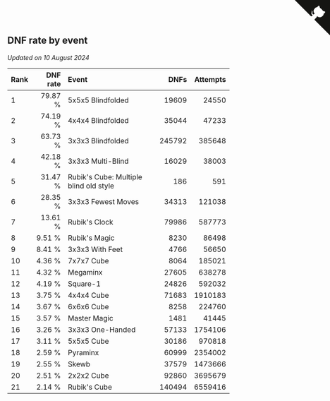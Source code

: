 ## DNF rate by event

*Updated on 10 August 2024*

| Rank | DNF rate | Event | DNFs | Attempts |
| :--- | ---: | :--- | ---: | ---: |
| 1 | 79.87 % | 5x5x5 Blindfolded | 19609 | 24550 |
| 2 | 74.19 % | 4x4x4 Blindfolded | 35044 | 47233 |
| 3 | 63.73 % | 3x3x3 Blindfolded | 245792 | 385648 |
| 4 | 42.18 % | 3x3x3 Multi-Blind | 16029 | 38003 |
| 5 | 31.47 % | Rubik's Cube: Multiple blind old style | 186 | 591 |
| 6 | 28.35 % | 3x3x3 Fewest Moves | 34313 | 121038 |
| 7 | 13.61 % | Rubik's Clock | 79986 | 587773 |
| 8 | 9.51 % | Rubik's Magic | 8230 | 86498 |
| 9 | 8.41 % | 3x3x3 With Feet | 4766 | 56650 |
| 10 | 4.36 % | 7x7x7 Cube | 8064 | 185021 |
| 11 | 4.32 % | Megaminx | 27605 | 638278 |
| 12 | 4.19 % | Square-1 | 24826 | 592032 |
| 13 | 3.75 % | 4x4x4 Cube | 71683 | 1910183 |
| 14 | 3.67 % | 6x6x6 Cube | 8258 | 224760 |
| 15 | 3.57 % | Master Magic | 1481 | 41445 |
| 16 | 3.26 % | 3x3x3 One-Handed | 57133 | 1754106 |
| 17 | 3.11 % | 5x5x5 Cube | 30186 | 970818 |
| 18 | 2.59 % | Pyraminx | 60999 | 2354002 |
| 19 | 2.55 % | Skewb | 37579 | 1473666 |
| 20 | 2.51 % | 2x2x2 Cube | 92860 | 3695679 |
| 21 | 2.14 % | Rubik's Cube | 140494 | 6559416 |


<a href="https://github.com/JustinTimeCuber/wca_statistics" class="github-corner" aria-label="View source on Github"><svg width="80" height="80" viewBox="0 0 250 250" style="fill:#151513; color:#fff; position: absolute; top: 0; border: 0; right: 0;" aria-hidden="true"><path d="M0,0 L115,115 L130,115 L142,142 L250,250 L250,0 Z"></path><path d="M128.3,109.0 C113.8,99.7 119.0,89.6 119.0,89.6 C122.0,82.7 120.5,78.6 120.5,78.6 C119.2,72.0 123.4,76.3 123.4,76.3 C127.3,80.9 125.5,87.3 125.5,87.3 C122.9,97.6 130.6,101.9 134.4,103.2" fill="currentColor" style="transform-origin: 130px 106px;" class="octo-arm"></path><path d="M115.0,115.0 C114.9,115.1 118.7,116.5 119.8,115.4 L133.7,101.6 C136.9,99.2 139.9,98.4 142.2,98.6 C133.8,88.0 127.5,74.4 143.8,58.0 C148.5,53.4 154.0,51.2 159.7,51.0 C160.3,49.4 163.2,43.6 171.4,40.1 C171.4,40.1 176.1,42.5 178.8,56.2 C183.1,58.6 187.2,61.8 190.9,65.4 C194.5,69.0 197.7,73.2 200.1,77.6 C213.8,80.2 216.3,84.9 216.3,84.9 C212.7,93.1 206.9,96.0 205.4,96.6 C205.1,102.4 203.0,107.8 198.3,112.5 C181.9,128.9 168.3,122.5 157.7,114.1 C157.9,116.9 156.7,120.9 152.7,124.9 L141.0,136.5 C139.8,137.7 141.6,141.9 141.8,141.8 Z" fill="currentColor" class="octo-body"></path></svg></a><style>.github-corner:hover .octo-arm{animation:octocat-wave 560ms ease-in-out}@keyframes octocat-wave{0%,100%{transform:rotate(0)}20%,60%{transform:rotate(-25deg)}40%,80%{transform:rotate(10deg)}}@media (max-width:500px){.github-corner:hover .octo-arm{animation:none}.github-corner .octo-arm{animation:octocat-wave 560ms ease-in-out}}</style>
